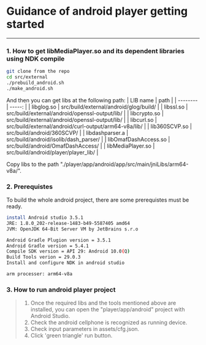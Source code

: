 # Guidance of android player getting started

------

### 1. How to get libMediaPlayer.so and its dependent libraries using NDK compile
```bash
git clone from the repo
cd src/external
./prebuild_android.sh
./make_android.sh
```
And then you can get libs at the following path:
| LIB name        | path   |
| --------   | -----:  |
| libglog.so     | src/build/external/android/glog/build/ |
| libssl.so        | src/build/external/android/openssl-output/lib/ |
| libcrypto.so        | src/build/external/android/openssl-output/lib/ |
| libcurl.so        | src/build/external/android/curl-output/arm64-v8a/lib/ |
| lib360SCVP.so        | src/build/android/360SCVP/ |
| libdashparser.a  | src/build/android/isolib/dash_parser/ |
| libOmafDashAccess.so | src/build/android/OmafDashAccess/ |
| libMediaPlayer.so | src/build/android/player/player_lib/ |

Copy libs to the path "./player/app/android/app/src/main/jniLibs/arm64-v8a/".
### 2. Prerequistes
To build the whole android project, there are some prerequistes must be ready.
```bash
install Android studio 3.5.1
JRE: 1.8.0_202-release-1483-b49-5587405 amd64
JVM: OpenJDK 64-Bit Server VM by JetBrains s.r.o

Android Gradle Plugion version = 3.5.1
Android Gradle version = 5.4.1
Compile SDK version = API 29: Android 10.0(Q)
Build Tools verion = 29.0.3
Install and configure NDK in android studio

arm processer: arm64-v8a
```

### 3. How to run android player project

> 1. Once the required libs and the tools mentioned above are installed, you can open the "player/app/android" project with Android Studio.
> 2. Check the android cellphone is recognized as running device.
> 3. Check input parameters in assets/cfg.json.
> 4. Click 'green triangle' run button.
